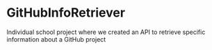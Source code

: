 # GitHubInfoRetriever
Individual school project where we created an API to retrieve specific information about a GitHub project
